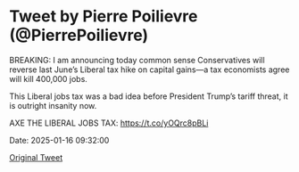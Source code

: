 # Tweet by Pierre Poilievre (@PierrePoilievre)

BREAKING: I am announcing today common sense Conservatives will reverse last June’s Liberal tax hike on capital gains—a tax economists agree will kill 400,000 jobs.

This Liberal jobs tax was a bad idea before President Trump’s tariff threat, it is outright insanity now. 

AXE THE LIBERAL JOBS TAX: https://t.co/yOQrc8pBLi

Date: 2025-01-16 09:32:00

[Original Tweet](https://x.com/PierrePoilievre/status/1879823911032090971)
